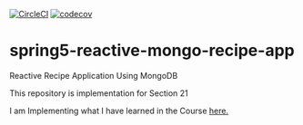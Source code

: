 [![CircleCI](https://circleci.com/gh/reve99/spring5-reactive-mongo-recipe-app.svg?style=svg)](https://circleci.com/gh/reve99/spring5-reactive-mongo-recipe-app)
[![codecov](https://codecov.io/gh/reve99/spring5-reactive-mongo-recipe-app/branch/master/graph/badge.svg)](https://codecov.io/gh/reve99/spring5-reactive-mongo-recipe-app)

# spring5-reactive-mongo-recipe-app
Reactive Recipe Application Using MongoDB

This repository is implementation for Section 21

I am Implementing what I have learned in the Course  [here.](http://courses.springframework.guru/p/spring-framework-5-begginer-to-guru/?product_id=363173)

